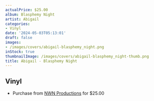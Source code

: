 ```yaml
---
actualPrice: $25.00
album: Blasphemy Night
artist: Abigail
categories:
- Vinyl
date: '2024-05-03T05:13:01'
draft: false
images:
- /images/covers/abigail-blasphemy_night.png
inStock: true
thumbnailImage: /images/covers/abigail-blasphemy_night-thumb.png
title: Abigail - Blasphemy Night
---
```


## Vinyl
* Purchase from [NWN Productions](http://shop.nwnprod.com/index.php?route=product/product&path=75&product_id=44939&sort=pd.name&order=ASC) for $25.00
